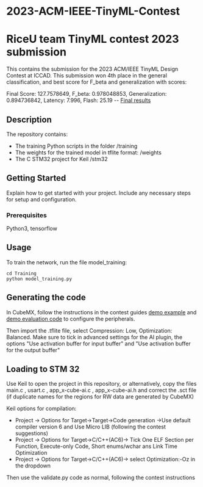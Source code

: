 # 2023-ACM-IEEE-TinyML-Contest

# RiceU team TinyML contest 2023 submission

This contains the submission for the 2023 ACM/IEEE TinyML Design Contest at ICCAD. This submission won 4th place in the general classification, and best score for F_beta and generalization with scores:

Final Score: 127.7578649, F_beta: 0.978048853,	Generalization: 0.894736842,	Latency: 7.996,	Flash: 25.19 -- [Final results](https://tinymlcontest.github.io/TinyML-Design-Contest-2023/Winners.html)

## Description

The repository contains:
 - The training Python scripts in the folder /training
 - The weights for the trained model in tflite format: /weights
 - The C STM32 project for Keil  /stm32

## Getting Started

Explain how to get started with your project. Include any necessary steps for setup and configuration.

### Prerequisites

Python3, tensorflow 

## Usage

To train the network, run the file model_training:

```
cd Training
python model_training.py
```

## Generating the code

In CubeMX,  follow the instructions in the contest guides  [demo example](https://github.com/tinymlcontest/tinymlcontest2023_demo_example)
and [demo evaluation code](https://github.com/tinymlcontest/tinymlcontest2023_demo_evaluation) to configure the peripherals.

Then import the .tflite file, select Compression: Low, Optimization: Balanced.
Make sure to tick in advanced settings for the AI plugin, the options "Use activation buffer for input buffer" and "Use activation buffer for the output buffer" 

## Loading to STM 32

Use Keil to open the project in this repository, or alternatively, copy the files main.c , usart.c , app_x-cube-ai.c , app_x-cube-ai.h and correct the .sct file (if duplicate names for the regions for RW data are generated by CubeMX)

Keil options for compilation:

- Project -> Options for Target->Target->Code generation ->Use default compiler version 6 and Use Micro LIB (following the contest suggestions)
- Project -> Options for Target->C/C++(AC6)-> Tick One ELF Section per Function, Execute-only Code, Short enums/wchar ans Link Time Optimization
- Project -> Options for Target->C/C++(AC6)-> select Optimization:-Oz in the dropdown 

Then use the validate.py code as normal, following the contest instructions
